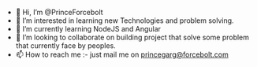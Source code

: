 - 👋 Hi, I’m @PrinceForcebolt
- 👀 I’m interested in learning new Technologies and problem solving.
- 🌱 I’m currently learning NodeJS and Angular
- 💞️ I’m looking to collaborate on building project that solve some problem that currently face by peoples.
- 📫 How to reach me :- just mail me on princegarg@forcebolt.com

<!---
PrinceForcebolt/PrinceForcebolt is a ✨ special ✨ repository because its `README.md` (this file) appears on your GitHub profile.
You can click the Preview link to take a look at your changes.
--->
